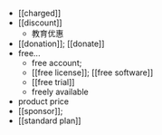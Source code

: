 - [[charged]]
- [[discount]]
    - 教育优惠
- [[donation]]; [[donate]]
- free...
    - free account;
    - [[free license]]; [[free software]]
    - [[free trial]]
    - freely available
- product price
- [[sponsor]]; 
- [[standard plan]]
